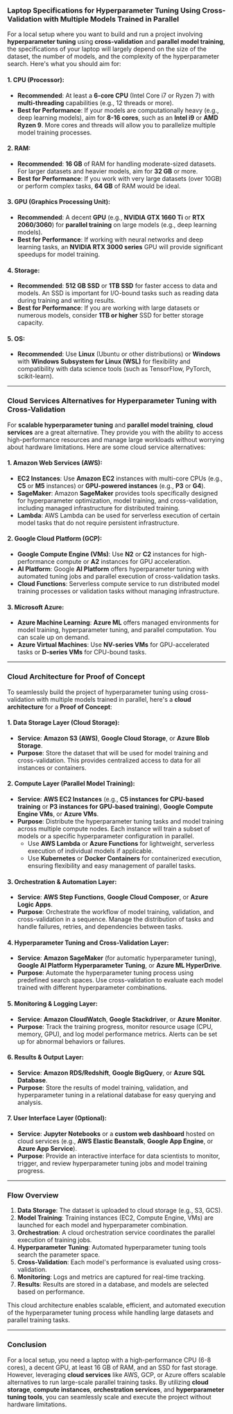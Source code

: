 ### Laptop Specifications for Hyperparameter Tuning Using Cross-Validation with Multiple Models Trained in Parallel

For a local setup where you want to build and run a project involving **hyperparameter tuning** using **cross-validation** and **parallel model training**, the specifications of your laptop will largely depend on the size of the dataset, the number of models, and the complexity of the hyperparameter search. Here's what you should aim for:

#### **1. CPU (Processor)**:
   - **Recommended**: At least a **6-core CPU** (Intel Core i7 or Ryzen 7) with **multi-threading** capabilities (e.g., 12 threads or more).
   - **Best for Performance**: If your models are computationally heavy (e.g., deep learning models), aim for **8-16 cores**, such as an **Intel i9** or **AMD Ryzen 9**. More cores and threads will allow you to parallelize multiple model training processes.

#### **2. RAM**:
   - **Recommended**: **16 GB** of RAM for handling moderate-sized datasets. For larger datasets and heavier models, aim for **32 GB** or more.
   - **Best for Performance**: If you work with very large datasets (over 10GB) or perform complex tasks, **64 GB** of RAM would be ideal.

#### **3. GPU (Graphics Processing Unit)**:
   - **Recommended**: A decent **GPU** (e.g., **NVIDIA GTX 1660 Ti** or **RTX 2060/3060**) for **parallel training** on large models (e.g., deep learning models).
   - **Best for Performance**: If working with neural networks and deep learning tasks, an **NVIDIA RTX 3000 series** GPU will provide significant speedups for model training.

#### **4. Storage**:
   - **Recommended**: **512 GB SSD** or **1TB SSD** for faster access to data and models. An SSD is important for I/O-bound tasks such as reading data during training and writing results.
   - **Best for Performance**: If you are working with large datasets or numerous models, consider **1TB or higher** SSD for better storage capacity.

#### **5. OS**:
   - **Recommended**: Use **Linux** (Ubuntu or other distributions) or **Windows** with **Windows Subsystem for Linux (WSL)** for flexibility and compatibility with data science tools (such as TensorFlow, PyTorch, scikit-learn).

---

### Cloud Services Alternatives for Hyperparameter Tuning with Cross-Validation

For **scalable hyperparameter tuning** and **parallel model training**, **cloud services** are a great alternative. They provide you with the ability to access high-performance resources and manage large workloads without worrying about hardware limitations. Here are some cloud service alternatives:

#### **1. Amazon Web Services (AWS)**:
   - **EC2 Instances**: Use **Amazon EC2** instances with multi-core CPUs (e.g., **C5** or **M5** instances) or **GPU-powered instances** (e.g., **P3** or **G4**).
   - **SageMaker**: Amazon **SageMaker** provides tools specifically designed for hyperparameter optimization, model training, and cross-validation, including managed infrastructure for distributed training.
   - **Lambda**: AWS Lambda can be used for serverless execution of certain model tasks that do not require persistent infrastructure.

#### **2. Google Cloud Platform (GCP)**:
   - **Google Compute Engine (VMs)**: Use **N2** or **C2** instances for high-performance compute or **A2** instances for GPU acceleration.
   - **AI Platform**: Google **AI Platform** offers hyperparameter tuning with automated tuning jobs and parallel execution of cross-validation tasks.
   - **Cloud Functions**: Serverless compute service to run distributed model training processes or validation tasks without managing infrastructure.

#### **3. Microsoft Azure**:
   - **Azure Machine Learning**: **Azure ML** offers managed environments for model training, hyperparameter tuning, and parallel computation. You can scale up on demand.
   - **Azure Virtual Machines**: Use **NV-series VMs** for GPU-accelerated tasks or **D-series VMs** for CPU-bound tasks.

---

### Cloud Architecture for Proof of Concept

To seamlessly build the project of hyperparameter tuning using cross-validation with multiple models trained in parallel, here's a **cloud architecture** for a **Proof of Concept**:

#### **1. Data Storage Layer (Cloud Storage)**:
   - **Service**: **Amazon S3 (AWS)**, **Google Cloud Storage**, or **Azure Blob Storage**.
   - **Purpose**: Store the dataset that will be used for model training and cross-validation. This provides centralized access to data for all instances or containers.

#### **2. Compute Layer (Parallel Model Training)**:
   - **Service**: **AWS EC2 Instances** (e.g., **C5 instances for CPU-based training** or **P3 instances for GPU-based training**), **Google Compute Engine VMs**, or **Azure VMs**.
   - **Purpose**: Distribute the hyperparameter tuning tasks and model training across multiple compute nodes. Each instance will train a subset of models or a specific hyperparameter configuration in parallel.
     - Use **AWS Lambda** or **Azure Functions** for lightweight, serverless execution of individual models if applicable.
     - Use **Kubernetes** or **Docker Containers** for containerized execution, ensuring flexibility and easy management of parallel tasks.

#### **3. Orchestration & Automation Layer**:
   - **Service**: **AWS Step Functions**, **Google Cloud Composer**, or **Azure Logic Apps**.
   - **Purpose**: Orchestrate the workflow of model training, validation, and cross-validation in a sequence. Manage the distribution of tasks and handle failures, retries, and dependencies between tasks.

#### **4. Hyperparameter Tuning and Cross-Validation Layer**:
   - **Service**: **Amazon SageMaker** (for automatic hyperparameter tuning), **Google AI Platform Hyperparameter Tuning**, or **Azure ML HyperDrive**.
   - **Purpose**: Automate the hyperparameter tuning process using predefined search spaces. Use cross-validation to evaluate each model trained with different hyperparameter combinations.

#### **5. Monitoring & Logging Layer**:
   - **Service**: **Amazon CloudWatch**, **Google Stackdriver**, or **Azure Monitor**.
   - **Purpose**: Track the training progress, monitor resource usage (CPU, memory, GPU), and log model performance metrics. Alerts can be set up for abnormal behaviors or failures.

#### **6. Results & Output Layer**:
   - **Service**: **Amazon RDS/Redshift**, **Google BigQuery**, or **Azure SQL Database**.
   - **Purpose**: Store the results of model training, validation, and hyperparameter tuning in a relational database for easy querying and analysis.

#### **7. User Interface Layer (Optional)**:
   - **Service**: **Jupyter Notebooks** or a **custom web dashboard** hosted on cloud services (e.g., **AWS Elastic Beanstalk**, **Google App Engine**, or **Azure App Service**).
   - **Purpose**: Provide an interactive interface for data scientists to monitor, trigger, and review hyperparameter tuning jobs and model training progress.

---

### Flow Overview

1. **Data Storage**: The dataset is uploaded to cloud storage (e.g., S3, GCS).
2. **Model Training**: Training instances (EC2, Compute Engine, VMs) are launched for each model and hyperparameter combination.
3. **Orchestration**: A cloud orchestration service coordinates the parallel execution of training jobs.
4. **Hyperparameter Tuning**: Automated hyperparameter tuning tools search the parameter space.
5. **Cross-Validation**: Each model's performance is evaluated using cross-validation.
6. **Monitoring**: Logs and metrics are captured for real-time tracking.
7. **Results**: Results are stored in a database, and models are selected based on performance.

This cloud architecture enables scalable, efficient, and automated execution of the hyperparameter tuning process while handling large datasets and parallel training tasks.

---

### Conclusion

For a local setup, you need a laptop with a high-performance CPU (6-8 cores), a decent GPU, at least 16 GB of RAM, and an SSD for fast storage. However, leveraging **cloud services** like AWS, GCP, or Azure offers scalable alternatives to run large-scale parallel training tasks. By utilizing **cloud storage**, **compute instances**, **orchestration services**, and **hyperparameter tuning tools**, you can seamlessly scale and execute the project without hardware limitations.